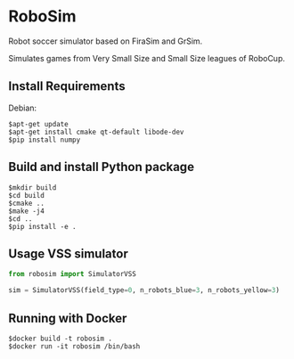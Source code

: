# RoboSim

Robot soccer simulator based on FiraSim and GrSim.

Simulates games from Very Small Size and Small Size leagues of RoboCup.

## Install Requirements
Debian:
```shell
$apt-get update
$apt-get install cmake qt-default libode-dev
$pip install numpy
```

## Build and install Python package
```shell
$mkdir build
$cd build
$cmake ..
$make -j4
$cd ..
$pip install -e .
```

## Usage VSS simulator
```python
from robosim import SimulatorVSS

sim = SimulatorVSS(field_type=0, n_robots_blue=3, n_robots_yellow=3)
```

## Running with Docker
```shell
$docker build -t robosim .
$docker run -it robosim /bin/bash
```
